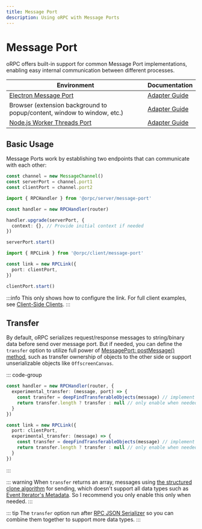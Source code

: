 ```yaml
---
title: Message Port
description: Using oRPC with Message Ports
---
```


# Message Port

oRPC offers built-in support for common Message Port implementations, enabling easy internal communication between different processes.

| Environment                                                                                | Documentation                                  |
| ------------------------------------------------------------------------------------------ | ---------------------------------------------- |
| [Electron Message Port](https://www.electronjs.org/docs/latest/tutorial/message-ports)     | [Adapter Guide](/docs/adapters/electron)       |
| Browser (extension background to popup/content, window to window, etc.)                    | [Adapter Guide](/docs/adapters/browser)        |
| [Node.js Worker Threads Port](https://nodejs.org/api/worker_threads.html#workerparentport) | [Adapter Guide](/docs/adapters/worker-threads) |

## Basic Usage

Message Ports work by establishing two endpoints that can communicate with each other:

```ts [bridge]
const channel = new MessageChannel()
const serverPort = channel.port1
const clientPort = channel.port2
```

```ts [server]
import { RPCHandler } from '@orpc/server/message-port'

const handler = new RPCHandler(router)

handler.upgrade(serverPort, {
  context: {}, // Provide initial context if needed
})

serverPort.start()
```

```ts [client]
import { RPCLink } from '@orpc/client/message-port'

const link = new RPCLink({
  port: clientPort,
})

clientPort.start()
```

:::info
This only shows how to configure the link. For full client examples, see [Client-Side Clients](/docs/client/client-side).
:::

## Transfer

By default, oRPC serializes request/response messages to string/binary data before send over message port. But if needed, you can define the `transfer` option to utilize full power of [MessagePort: postMessage() method](https://developer.mozilla.org/en-US/docs/Web/API/MessagePort/postMessage), such as transfer ownership of objects to the other side or support unserializable objects like `OffscreenCanvas`.

::: code-group

```ts [handler]
const handler = new RPCHandler(router, {
  experimental_transfer: (message, port) => {
    const transfer = deepFindTransferableObjects(message) // implement your own logic
    return transfer.length ? transfer : null // only enable when needed
  }
})
```

```ts [link]
const link = new RPCLink({
  port: clientPort,
  experimental_transfer: (message) => {
    const transfer = deepFindTransferableObjects(message) // implement your own logic
    return transfer.length ? transfer : null // only enable when needed
  }
})
```

:::

::: warning
When `transfer` returns an array, messages using [the structured clone algorithm](https://developer.mozilla.org/en-US/docs/Web/API/Web_Workers_API/Structured_clone_algorithm) for sending, which doesn't support all data types such as [Event Iterator's Metadata](/docs/event-iterator#last-event-id-event-metadata). So I recommend you only enable this only when needed.
:::

::: tip
The `transfer` option run after [RPC JSON Serializer](/docs/advanced/rpc-json-serializer) so you can combine them together to support more data types.
:::
